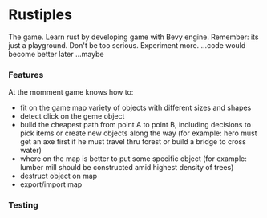 # Rustiples

The game. Learn rust by developing game with Bevy engine. Remember: its just a playground. Don't be too serious. Experiment more. ...code would become better later ...maybe


### Features
At the momment game knows how to:
- fit on the game map variety of objects with different sizes and shapes
- detect click on the geme object
- build the cheapest path from point A to point B, including decisions to pick items or create new objects along the way (for example: hero must get an axe first if he must travel thru forest or build a bridge to cross water)
- where on the map is better to put some specific object (for example: lumber mill should be constructed amid highest density of trees)
- destruct object on map
- export/import map


### Testing
